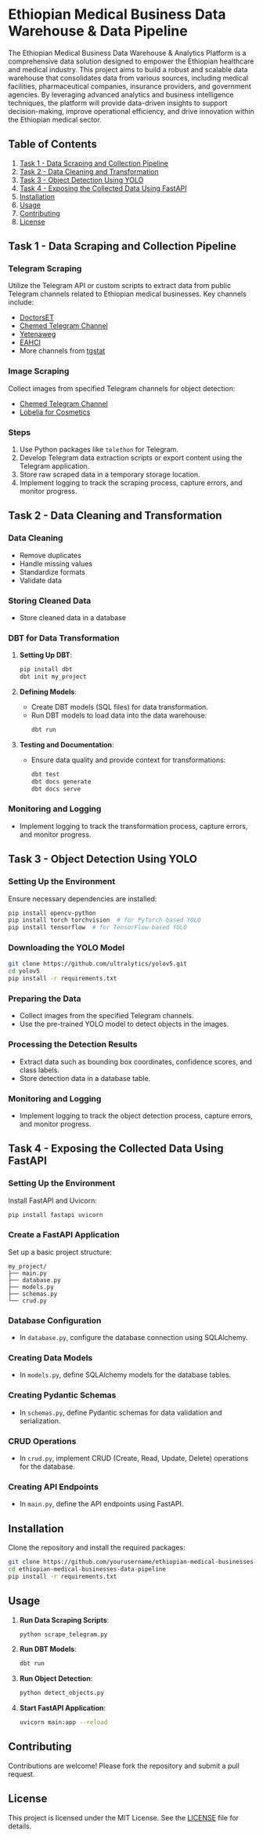 # Ethiopian Medical Business Data Warehouse & Data Pipeline

The Ethiopian Medical Business Data Warehouse & Analytics Platform is a comprehensive data solution designed to empower the Ethiopian healthcare and medical industry. This project aims to build a robust and scalable data warehouse that consolidates data from various sources, including medical facilities, pharmaceutical companies, insurance providers, and government agencies. By leveraging advanced analytics and business intelligence techniques, the platform will provide data-driven insights to support decision-making, improve operational efficiency, and drive innovation within the Ethiopian medical sector.

## Table of Contents

1. [Task 1 - Data Scraping and Collection Pipeline](#task-1---data-scraping-and-collection-pipeline)
2. [Task 2 - Data Cleaning and Transformation](#task-2---data-cleaning-and-transformation)
3. [Task 3 - Object Detection Using YOLO](#task-3---object-detection-using-yolo)
4. [Task 4 - Exposing the Collected Data Using FastAPI](#task-4---exposing-the-collected-data-using-fastapi)
5. [Installation](#installation)
6. [Usage](#usage)
7. [Contributing](#contributing)
8. [License](#license)

## Task 1 - Data Scraping and Collection Pipeline

### Telegram Scraping

Utilize the Telegram API or custom scripts to extract data from public Telegram channels related to Ethiopian medical businesses. Key channels include:

- [DoctorsET](https://t.me/DoctorsET)
- [Chemed Telegram Channel](https://t.me/lobelia4cosmetics)
- [Yetenaweg](https://t.me/yetenaweg)
- [EAHCI](https://t.me/EAHCI)
- More channels from [tgstat](https://et.tgstat.com/medicine)

### Image Scraping

Collect images from specified Telegram channels for object detection:

- [Chemed Telegram Channel](https://t.me/lobelia4cosmetics)
- [Lobelia for Cosmetics](https://t.me/lobelia4cosmetics)

### Steps

1. Use Python packages like `telethon` for Telegram.
2. Develop Telegram data extraction scripts or export content using the Telegram application.
3. Store raw scraped data in a temporary storage location.
4. Implement logging to track the scraping process, capture errors, and monitor progress.

## Task 2 - Data Cleaning and Transformation

### Data Cleaning

- Remove duplicates
- Handle missing values
- Standardize formats
- Validate data

### Storing Cleaned Data

- Store cleaned data in a database

### DBT for Data Transformation

1. **Setting Up DBT**:

   ```sh
   pip install dbt
   dbt init my_project
   ```

2. **Defining Models**:

   - Create DBT models (SQL files) for data transformation.
   - Run DBT models to load data into the data warehouse:
     ```sh
     dbt run
     ```

3. **Testing and Documentation**:
   - Ensure data quality and provide context for transformations:
     ```sh
     dbt test
     dbt docs generate
     dbt docs serve
     ```

### Monitoring and Logging

- Implement logging to track the transformation process, capture errors, and monitor progress.

## Task 3 - Object Detection Using YOLO

### Setting Up the Environment

Ensure necessary dependencies are installed:

```sh
pip install opencv-python
pip install torch torchvision  # for PyTorch-based YOLO
pip install tensorflow  # for TensorFlow-based YOLO
```

### Downloading the YOLO Model

```sh
git clone https://github.com/ultralytics/yolov5.git
cd yolov5
pip install -r requirements.txt
```

### Preparing the Data

- Collect images from the specified Telegram channels.
- Use the pre-trained YOLO model to detect objects in the images.

### Processing the Detection Results

- Extract data such as bounding box coordinates, confidence scores, and class labels.
- Store detection data in a database table.

### Monitoring and Logging

- Implement logging to track the object detection process, capture errors, and monitor progress.

## Task 4 - Exposing the Collected Data Using FastAPI

### Setting Up the Environment

Install FastAPI and Uvicorn:

```sh
pip install fastapi uvicorn
```

### Create a FastAPI Application

Set up a basic project structure:

```
my_project/
├── main.py
├── database.py
├── models.py
├── schemas.py
└── crud.py
```

### Database Configuration

- In `database.py`, configure the database connection using SQLAlchemy.

### Creating Data Models

- In `models.py`, define SQLAlchemy models for the database tables.

### Creating Pydantic Schemas

- In `schemas.py`, define Pydantic schemas for data validation and serialization.

### CRUD Operations

- In `crud.py`, implement CRUD (Create, Read, Update, Delete) operations for the database.

### Creating API Endpoints

- In `main.py`, define the API endpoints using FastAPI.

## Installation

Clone the repository and install the required packages:

```sh
git clone https://github.com/yourusername/ethiopian-medical-businesses-data-pipeline.git
cd ethiopian-medical-businesses-data-pipeline
pip install -r requirements.txt
```

## Usage

1. **Run Data Scraping Scripts**:

   ```sh
   python scrape_telegram.py
   ```

2. **Run DBT Models**:

   ```sh
   dbt run
   ```

3. **Run Object Detection**:

   ```sh
   python detect_objects.py
   ```

4. **Start FastAPI Application**:
   ```sh
   uvicorn main:app --reload
   ```

## Contributing

Contributions are welcome! Please fork the repository and submit a pull request.

## License

This project is licensed under the MIT License. See the [LICENSE](LICENSE) file for details.
